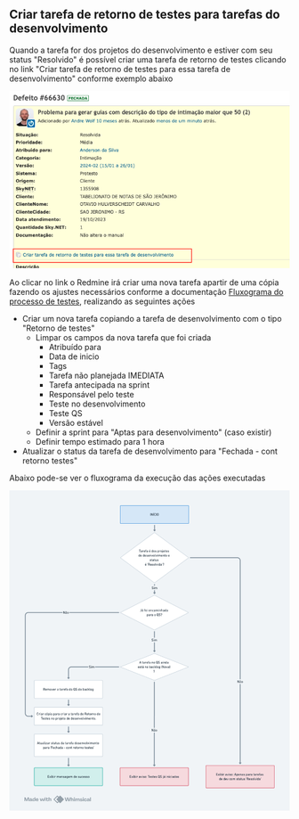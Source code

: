 ## **Criar tarefa de retorno de testes para tarefas do desenvolvimento**

Quando a tarefa for dos projetos do desenvolvimento e estiver com seu status "Resolvido" é possível criar uma tarefa de retorno de testes clicando no link "Criar tarefa de retorno de testes para essa tarefa de desenvolvimento" conforme exemplo abaixo

![redmine-criar-retorno-testes-devel](docs/redmine-criar-retorno-testes-devel.png)

Ao clicar no link o Redmine irá criar uma nova tarefa apartir de uma cópia fazendo os ajustes necessários conforme a documentação [Fluxograma do processo de testes](https://docs.google.com/document/d/1H_ADkIaIxo5wy2QCW3bFRrw7l23HpUkaPUXaeZMbJCY/edit), realizando as seguintes ações

- Criar um nova tarefa copiando a tarefa de desenvolvimento com o tipo "Retorno de testes"
  - Limpar os campos da nova tarefa que foi criada
    - Atribuído para
    - Data de inicio
    - Tags
    - Tarefa não planejada IMEDIATA
    - Tarefa antecipada na sprint
    - Responsável pelo teste
    - Teste no desenvolvimento
    - Teste QS
    - Versão estável
  - Definir a sprint para "Aptas para desenvolvimento" (caso existir)
  - Definir tempo estimado para 1 hora
- Atualizar o status da tarefa de desenvolvimento para "Fechada \- cont retorno testes"

Abaixo pode-se ver o fluxograma da execução das ações executadas

![fluxograma-criar-retorno-testes-devel](docs/fluxograma-criar-retorno-testes-devel.png)
